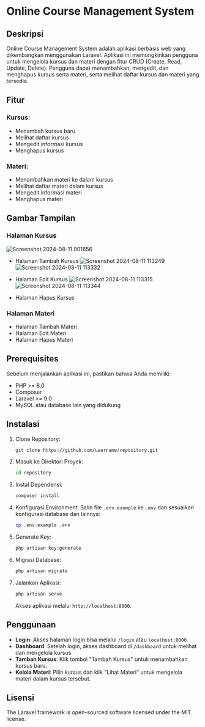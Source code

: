 # Online Course Management System

## Deskripsi

Online Course Management System adalah aplikasi berbasis web yang dikembangkan menggunakan Laravel. Aplikasi ini memungkinkan pengguna untuk mengelola kursus dan materi dengan fitur CRUD (Create, Read, Update, Delete). Pengguna dapat menambahkan, mengedit, dan menghapus kursus serta materi, serta melihat daftar kursus dan materi yang tersedia.

## Fitur

### Kursus:

- Menambah kursus baru
- Melihat daftar kursus
- Mengedit informasi kursus
- Menghapus kursus

### Materi:

- Menambahkan materi ke dalam kursus
- Melihat daftar materi dalam kursus
- Mengedit informasi materi
- Menghapus materi

## Gambar Tampilan

### Halaman Kursus
![Screenshot 2024-08-11 001656](https://github.com/user-attachments/assets/3274a1b4-e176-4f8b-859a-f30f6fd28af4)

- Halaman Tambah Kursus
  ![Screenshot 2024-08-11 113249](https://github.com/user-attachments/assets/0fe17608-47eb-45f9-ae8e-b1ed6743a741)
  ![Screenshot 2024-08-11 113332](https://github.com/user-attachments/assets/19acd6d0-4f7a-410f-b03c-9c0880d86fea)

- Halaman Edit Kursus
  ![Screenshot 2024-08-11 113315](https://github.com/user-attachments/assets/659435ff-3164-44ca-9a50-6f2f4496946e)
![Screenshot 2024-08-11 113344](https://github.com/user-attachments/assets/1b785a4f-8523-4013-b860-7a2681f76207)

- Halaman Hapus Kursus
    

### Halaman Materi

- Halaman Tambah Materi
- Halaman Edit Materi
- Halaman Hapus Materi

## Prerequisites

Sebelum menjalankan aplikasi ini, pastikan bahwa Anda memiliki:

- PHP >= 8.0
- Composer
- Laravel >= 9.0
- MySQL atau database lain yang didukung

## Instalasi

1. Clone Repository:

    ```bash
    git clone https://github.com/username/repository.git
    ```

2. Masuk ke Direktori Proyek:

    ```bash
    cd repository
    ```

3. Instal Dependensi:

    ```bash
    composer install
    ```

4. Konfigurasi Environment: Salin file `.env.example` ke `.env` dan sesuaikan konfigurasi database dan lainnya:

    ```bash
    cp .env.example .env
    ```

5. Generate Key:

    ```bash
    php artisan key:generate
    ```

6. Migrasi Database:

    ```bash
    php artisan migrate
    ```

7. Jalankan Aplikasi:

    ```bash
    php artisan serve
    ```

   Akses aplikasi melalui `http://localhost:8000`.

## Penggunaan

- **Login**: Akses halaman login bisa melalui `/login` atau `localhost:8000`.
- **Dashboard**: Setelah login, akses dashboard di `/dashboard` untuk melihat dan mengelola kursus.
- **Tambah Kursus**: Klik tombol "Tambah Kursus" untuk menambahkan kursus baru.
- **Kelola Materi**: Pilih kursus dan klik "Lihat Materi" untuk mengelola materi dalam kursus tersebut.

## Lisensi

The Laravel framework is open-sourced software licensed under the MIT license.

